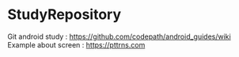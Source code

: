 # StudyRepository
Git android study : https://github.com/codepath/android_guides/wiki
Example about screen : https://pttrns.com
